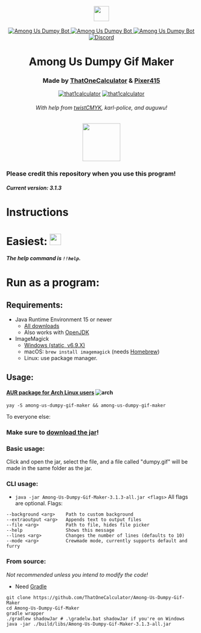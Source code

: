 <p align="center">
   <a href="https://discord.com/api/oauth2/authorize?client_id=847164104161361921&permissions=117760&scope=bot%20applications.commands" target="blank"><img src="https://shields.io/badge/invite_the-discord_bot-7289DA?logo=discord&style=for-the-badge" height="40"/></a>
   <br><br>
   <a href="https://top.gg/bot/847164104161361921/">
      <img src="https://top.gg/api/widget/status/847164104161361921.svg" alt="Among Us Dumpy Bot" />
   </a> <a href="https://top.gg/bot/847164104161361921/">
      <img src="https://top.gg/api/widget/servers/847164104161361921.svg" alt="Among Us Dumpy Bot" />
   </a> <a href="https://top.gg/bot/847164104161361921/">
      <img src="https://top.gg/api/widget/upvotes/847164104161361921.svg" alt="Among Us Dumpy Bot" />
   </a>
   <!-- <a href="https://github.com/ThatOneCalculator/Among-Us-Dumpy-Gif-Maker/">
      <img src="https://shields.io/badge/Star_on-GitHub-black?logo=github&style=flat" />
   </a> -->
   <a href="https://discord.gg/Z7UZPR3bbW/">
      <img src="https://discordapp.com/api/guilds/716364441658327120/embed.png?style=shield" alt="Discord" />
   </a>
  <h1 align="center">Among Us Dumpy Gif Maker</h1>
</p>

<h3 align="center">Made by <a href="https://t1c.dev">ThatOneCalculator</a> & <a href="https://twitter.com/pixer415">Pixer415</a></h3>
<p align="center"> <a href="https://twitter.com/that1calculator" target="blank"><img src="https://img.shields.io/twitter/follow/that1calculator?logo=twitter&style=for-the-badge" alt="that1calculator"/></a>
 <a href="https://twitter.com/pixer415" target="blank"><img src="https://img.shields.io/twitter/follow/pixer415?logo=twitter&style=for-the-badge" alt="that1calculator"/></a>
<h6 align="center"> With help from <a href="https://twitter.com/twistCMYK">twistCMYK</a>, karl-police, and auguwu!</h6>
<div align="center"> <img src="https://cdn.discordapp.com/icons/849516341933506561/a_d4c89d8bd30a116e8ea3808478f73387.gif" height=100></div>
 </p>


### Please credit this repository when you use this program!
##### Current version: 3.1.3

# Instructions

# Easiest: <a href="https://discord.com/api/oauth2/authorize?client_id=847164104161361921&permissions=117760&scope=bot%20applications.commands" target="blank"><img src="https://shields.io/badge/invite_the-discord_bot-7289DA?logo=discord&style=for-the-badge" height="30"/></a>
##### The help command is `!!help`.

# Run as a program:
## Requirements:
- Java Runtime Environment 15 or newer
    - [All downloads](https://www.oracle.com/java/technologies/javase-jdk16-downloads.html)
    - Also works with [OpenJDK](https://adoptopenjdk.net/releases.html?variant=openjdk16&jvmVariant=hotspot)
- ImageMagick
    - [Windows (static, v6.9.X)](https://download.imagemagick.org/ImageMagick/download/binaries/ImageMagick-6.9.12-17-Q8-x64-static.exe)
    - macOS: `brew install imagemagick` (needs [Homebrew](https://brew.sh/))
    - Linux: use package manager.

## Usage:

#### [AUR package for Arch Linux users](https://aur.archlinux.org/packages/among-us-dumpy-gif-maker/) ![arch](https://media.discordapp.net/attachments/810799100940255260/838491685892784178/ezgif-6-fd025aa8c722.png)
`yay -S among-us-dumpy-gif-maker && among-us-dumpy-gif-maker`

To everyone else:

### Make sure to [download the jar](https://github.com/ThatOneCalculator/Among-Us-Dumpy-Gif-Maker/releases/download/v3.1.3/Among-Us-Dumpy-Gif-Maker-3.1.3-all.jar)!

### Basic usage:
Click and open the jar, select the file, and a file called "dumpy.gif" will be made in the same folder as the jar.

### CLI usage:
- `java -jar Among-Us-Dumpy-Gif-Maker-3.1.3-all.jar <flags>`
All flags are optional.
Flags:
```
--background <arg>    Path to custom background
--extraoutput <arg>   Appends text to output files
--file <arg>          Path to file, hides file picker
--help                Shows this message
--lines <arg>         Changes the number of lines (defaults to 10)
--mode <arg>          Crewmade mode, currently supports default and furry
```
### From source:
*Not recommended unless you intend to modify the code!*
- Need [Gradle](https://gradle.org/)
```
git clone https://github.com/ThatOneCalculator/Among-Us-Dumpy-Gif-Maker
cd Among-Us-Dumpy-Gif-Maker
gradle wrapper
./gradlew shadowJar # .\gradelw.bat shadowJar if you're on Windows
java -jar ./build/libs/Among-Us-Dumpy-Gif-Maker-3.1.3-all.jar
```
